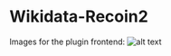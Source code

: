 # Wikidata-Recoin2
Images for the plugin frontend:
![alt text](https://github.com/Dhairya3124/Wikidata-Recoin2/blob/main/img/WikidatacompleteScreenshot.png)
